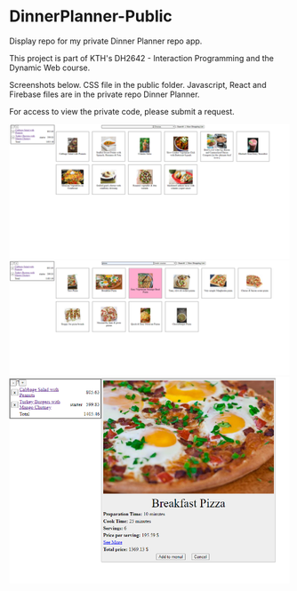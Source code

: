 # DinnerPlanner-Public

Display repo for my private Dinner Planner repo app.

This project is part of KTH's DH2642 - Interaction Programming and the Dynamic Web course.

Screenshots below. CSS file in the public folder. Javascript, React and Firebase files are in the private repo Dinner Planner. 

For access to view the private code, please submit a request.

![Index View](https://github.com/Ladydiana/DinnerPlanner-Public/blob/master/Img%201%20-%20Index%20View.PNG)
![Hover](https://github.com/Ladydiana/DinnerPlanner-Public/blob/master/Img%202%20-%20Hover.png)
![Details View](https://github.com/Ladydiana/DinnerPlanner-Public/blob/master/Img%203%20-%20Details%20View.PNG)